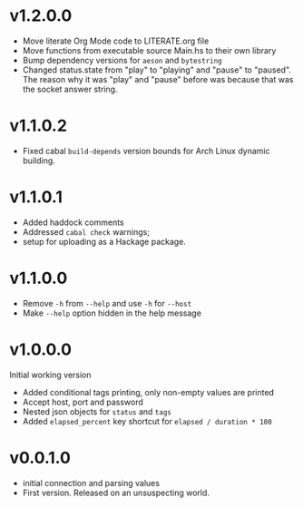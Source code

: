 # v1.2.0.0
- Move literate Org Mode code to LITERATE.org file
- Move functions from executable source Main.hs to their own library
- Bump dependency versions for `aeson` and `bytestring`
- Changed status.state from "play" to "playing" and "pause" to
  "paused".  
  The reason why it was "play" and "pause" before was because
  that was the socket answer string.

# v1.1.0.2
[comment]: # (2023-10-23)
- Fixed cabal `build-depends` version bounds for Arch Linux dynamic
  building.

# v1.1.0.1
[comment]: # (2023-10-17)
- Added haddock comments
- Addressed `cabal check` warnings;
- setup for uploading as a Hackage package.

# v1.1.0.0
[comment]: # (2023-06-11)
- Remove `-h` from `--help` and use `-h` for `--host`
- Make `--help` option hidden in the help message

# v1.0.0.0
[comment]: # (2023-06-08)
Initial working version
- Added conditional tags printing, only non-empty values are printed
- Accept host, port and password
- Nested json objects for `status` and `tags`
- Added `elapsed_percent` key shortcut for `elapsed / duration * 100`

# v0.0.1.0
[comment]: # (2023-06-01)
- initial connection and parsing values
- First version. Released on an unsuspecting world.
